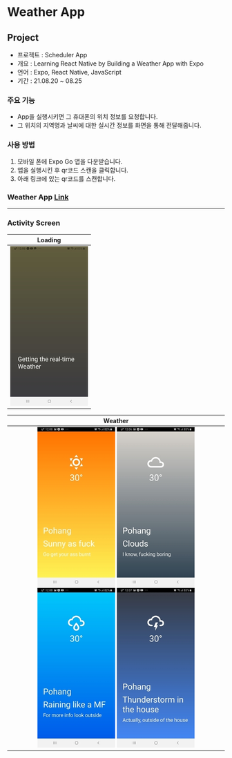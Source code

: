 # Weather App

## Project

- 프로젝트 : Scheduler App
- 개요 : Learning React Native by Building a Weather App with Expo
- 언어 : Expo, React Native, JavaScript
- 기간 : 21.08.20 ~ 08.25

### 주요 기능

- App을 실행시키면 그 휴대폰의 위치 정보를 요청합니다.
- 그 위치의 지역명과 날씨에 대한 실시간 정보를 화면을 통해 전달해줍니다.

### 사용 방법

1. 모바일 폰에 Expo Go 앱을 다운받습니다.
2. 앱을 실행시킨 후 qr코드 스캔을 클릭합니다.
3. 아래 링크에 있는 qr코드를 스캔합니다.

### Weather App [Link](https://expo.dev/@wonnjin/React-Native-WeatherApp)

---

### Activity Screen

|          Loading          |
| :-----------------------: |
| ![Load](demo/Loading.jpg) |

|                                               Weather                                               |
| :-------------------------------------------------------------------------------------------------: |
| ![Clear](demo/Clear.jpg) ![clouds](demo/clouds.jpg) ![Rain](demo/Rain.jpg) ![Storm](demo/Storm.jpg) |
